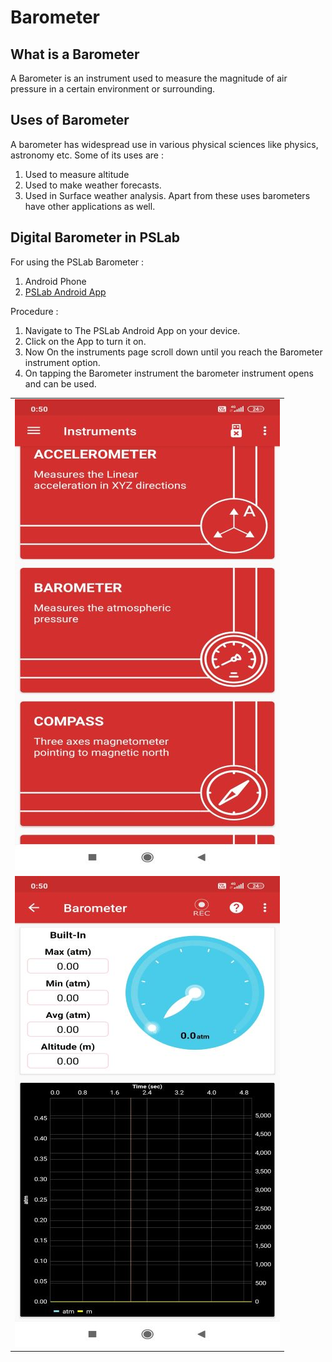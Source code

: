 Barometer
==============

What is a Barometer
-----------------------
A Barometer is an instrument used to measure the magnitude of air pressure in a certain environment or surrounding.

Uses of Barometer
------------------
A barometer has widespread use in various physical sciences like physics, astronomy etc. Some of its uses are :
1) Used to measure altitude
2) Used to make weather forecasts.
3) Used in Surface weather analysis.
Apart from these uses barometers have other applications as well.

Digital Barometer in PSLab
---------------------------
For using the PSLab Barometer :
1) Android Phone
2) [PSLab Android App](https://play.google.com/store/apps/details?id=io.pslab&hl=en_US)

Procedure :
1) Navigate to The PSLab Android App on your device.
2) Click on the App to turn it on.
3) Now On the instruments page scroll down until you reach the Barometer instrument option.
4) On tapping the Barometer instrument the barometer instrument opens and can be used.

<table>
         <tr>
         <td><img src="/images/Barometer1.jpg"></td>
  </tr>
  <tr>
         <td><img src="/images/Barometer2.jpg"></td>
         </tr>
 </table>




